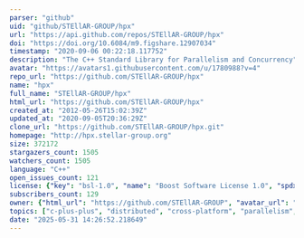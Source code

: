 ```yaml
---
parser: "github"
uid: "github/STEllAR-GROUP/hpx"
url: "https://api.github.com/repos/STEllAR-GROUP/hpx"
doi: "https://doi.org/10.6084/m9.figshare.12907034"
timestamp: "2020-09-06 00:22:18.117752"
description: "The C++ Standard Library for Parallelism and Concurrency"
avatar: "https://avatars1.githubusercontent.com/u/1780988?v=4"
repo_url: "https://github.com/STEllAR-GROUP/hpx"
name: "hpx"
full_name: "STEllAR-GROUP/hpx"
html_url: "https://github.com/STEllAR-GROUP/hpx"
created_at: "2012-05-26T15:02:39Z"
updated_at: "2020-09-05T20:36:29Z"
clone_url: "https://github.com/STEllAR-GROUP/hpx.git"
homepage: "http://hpx.stellar-group.org"
size: 372172
stargazers_count: 1505
watchers_count: 1505
language: "C++"
open_issues_count: 121
license: {"key": "bsl-1.0", "name": "Boost Software License 1.0", "spdx_id": "BSL-1.0", "url": "https://api.github.com/licenses/bsl-1.0", "node_id": "MDc6TGljZW5zZTI4"}
subscribers_count: 129
owner: {"html_url": "https://github.com/STEllAR-GROUP", "avatar_url": "https://avatars1.githubusercontent.com/u/1780988?v=4", "login": "STEllAR-GROUP", "type": "Organization"}
topics: ["c-plus-plus", "distributed", "cross-platform", "parallelism", "concurrency", "cpp"]
date: "2025-05-31 14:26:52.218649"
---
```

